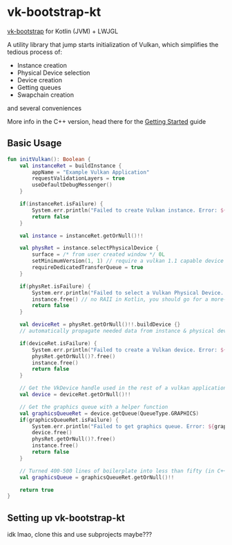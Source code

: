 # vk-bootstrap-kt
[vk-bootstrap](https://github.com/charles-lunarg/vk-bootstrap) for Kotlin (JVM) + LWJGL

A utility library that jump starts initialization of Vulkan, which simplifies the tedious process of:
* Instance creation
* Physical Device selection
* Device creation
* Getting queues
* Swapchain creation

and several conveniences

More info in the C++ version, head there for the [Getting Started](https://github.com/charles-lunarg/vk-bootstrap/blob/master/docs/getting_started.md) guide

## Basic Usage

```kotlin
fun initVulkan(): Boolean {
    val instanceRet = buildInstance {
        appName = "Example Vulkan Application"
        requestValidationLayers = true
        useDefaultDebugMessenger()
    }

    if(instanceRet.isFailure) {
        System.err.println("Failed to create Vulkan instance. Error: ${instanceRet.exceptionOrNull()!!.message}")
        return false
    }

    val instance = instanceRet.getOrNull()!!

    val physRet = instance.selectPhysicalDevice {
        surface = /* from user created window */ 0L
        setMinimumVersion(1, 1) // require a vulkan 1.1 capable device
        requireDedicatedTransferQueue = true
    }

    if(physRet.isFailure) {
        System.err.println("Failed to select a Vulkan Physical Device. Error: ${physRet.exceptionOrNull()!!.message}")
        instance.free() // no RAII in Kotlin, you should go for a more-Kotlin way to do this
        return false
    }

    val deviceRet = physRet.getOrNull()!!.buildDevice {}
    // automatically propagate needed data from instance & physical device

    if(deviceRet.isFailure) {
        System.err.println("Failed to create a Vulkan device. Error: ${deviceRet.exceptionOrNull()!!.message}")
        physRet.getOrNull()?.free()
        instance.free()
        return false
    }

    // Get the VkDevice handle used in the rest of a vulkan application
    val device = deviceRet.getOrNull()!!

    // Get the graphics queue with a helper function
    val graphicsQueueRet = device.getQueue(QueueType.GRAPHICS)
    if(graphicsQueueRet.isFailure) {
        System.err.println("Failed to get graphics queue. Error: ${graphicsQueueRet.exceptionOrNull()!!.message}")
        device.free()
        physRet.getOrNull()?.free()
        instance.free()
        return false
    }

    // Turned 400-500 lines of boilerplate into less than fifty (in C++, a little more in Kotlin)
    val graphicsQueue = graphicsQueueRet.getOrNull()!!

    return true
}
```

## Setting up vk-bootstrap-kt

idk lmao, clone this and use subprojects maybe???
